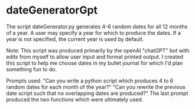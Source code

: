 # dateGeneratorGpt

The script dateGenerator.py generates 4-6 random dates for all 12 months of a 
year. A user may specify a year for which to produce the dates. If a year is
not specified, the current year is used by default.

Note: This script was produced primarily by the openAI "chatGPT" bot with
edits from myself to allow user input and format printed output. I created
this script to help me choose dates in my bullet journal for which I'd plan 
something fun to do.

Prompts used:
"Can you write a python script which produces 4 to 6 random dates for each month of the year?"
"Can you rewrite the previous date script such that no overlapping dates are produced?"
The last prompt produced the two functions which were ultimately used.

